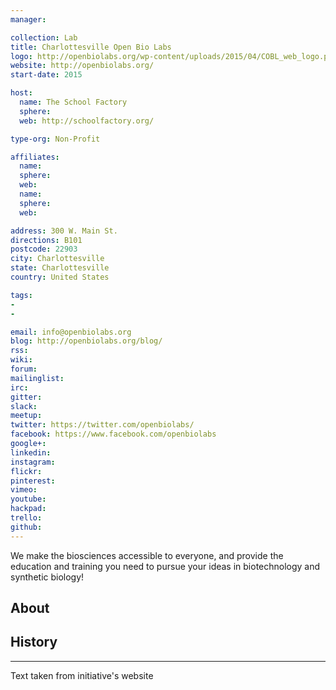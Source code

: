 ```yaml
---
manager:

collection: Lab
title: Charlottesville Open Bio Labs
logo: http://openbiolabs.org/wp-content/uploads/2015/04/COBL_web_logo.png
website: http://openbiolabs.org/
start-date: 2015

host:
  name: The School Factory
  sphere:
  web: http://schoolfactory.org/

type-org: Non-Profit

affiliates:
  name:
  sphere:
  web:
  name:
  sphere:
  web:

address: 300 W. Main St.
directions: B101
postcode: 22903
city: Charlottesville
state: Charlottesville
country: United States

tags:
-
-

email: info@openbiolabs.org
blog: http://openbiolabs.org/blog/
rss:
wiki:
forum:
mailinglist:
irc:
gitter:
slack:
meetup:
twitter: https://twitter.com/openbiolabs/
facebook: https://www.facebook.com/openbiolabs
google+:
linkedin:
instagram:
flickr:
pinterest:
vimeo:
youtube:
hackpad:
trello:
github:
---
```

We make the biosciences accessible to everyone, and provide the education and training you need to pursue your ideas in biotechnology and synthetic biology!

## About

## History

---
Text taken from initiative's website
